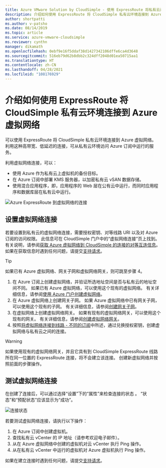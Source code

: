```yaml
---
title: Azure VMware Solution by CloudSimple - 使用 ExpressRoute 将私有云连接到 Azure 网络
description: 介绍如何使用 ExpressRoute 将 CloudSimple 私有云环境连接到 Azure 虚拟网络
author: shortpatti
ms.author: v-patsho
ms.date: 08/14/2019
ms.topic: article
ms.service: azure-vmware-cloudsimple
ms.reviewer: cynthn
manager: dikamath
ms.openlocfilehash: 0ebf9e16f5ddaf38d1427342106dffe6ca4d3648
ms.sourcegitcommit: 516eb79d62b8dbb2c324dff2048d01ea50715aa1
ms.translationtype: HT
ms.contentlocale: zh-CN
ms.lasthandoff: 04/28/2021
ms.locfileid: "108176929"
---
```

# <a name="connect-your-cloudsimple-private-cloud-environment-to-the-azure-virtual-network-using-expressroute"></a>介绍如何使用 ExpressRoute 将 CloudSimple 私有云环境连接到 Azure 虚拟网络

可以使用 ExpressRoute 将 CloudSimple 私有云环境连接到 Azure 虚拟网络。  利用这种高带宽、低延迟的连接，可从私有云环境访问 Azure 订阅中运行的服务。

利用虚拟网络连接，可以：

* 使用 Azure 作为私有云上虚拟机的备份目标。
* 在 Azure 订阅中部署 KMS 服务器，以加密私有云 vSAN 数据存储。
* 使用混合应用程序，即，应用程序的 Web 层在公有云中运行，而同时应用程序和数据库层在私有云中运行。

![Azure ExpressRoute 到虚拟网络的连接](media/cloudsimple-azure-network-connection.png)

## <a name="set-up-a-virtual-network-connection"></a>设置虚拟网络连接

若要设置到私有云的虚拟网络连接，需要授权密钥、对等线路 URI 以及对 Azure 订阅的访问权限。 此信息可在 CloudSimple 门户中的“虚拟网络连接”页上找到。 有关说明，请参阅[获取 Azure 虚拟网络到 CloudSimple 的连接的对等互连信息](virtual-network-connection.md)。 如果在获取信息时遇到任何问题，请提交<a href="https://portal.azure.com/#blade/Microsoft_Azure_Support/HelpAndSupportBlade/newsupportrequest" target="_blank">支持请求</a>。

> [!TIP]
> 如果已有 Azure 虚拟网络、网关子网和虚拟网络网关，则可跳至步骤 4。

1. 在 Azure 订阅上创建虚拟网络，并验证所选地址空间是否与私有云的地址空间不同。  如果已有 Azure 虚拟网络，可以使用这个现有的虚拟网络。  有关详细信息，请参阅[使用 Azure 门户创建虚拟网络](../virtual-network/quick-create-portal.md)。
2. 在 Azure 虚拟网络上创建网关子网。  如果 Azure 虚拟网络中已有网关子网，可以使用这个现有的子网。 有关详细信息，请参阅[创建网关子网](../expressroute/expressroute-howto-add-gateway-portal-resource-manager.md#create-the-gateway-subnet)。
3. 在虚拟网络上创建虚拟网络网关。  如果有现有的虚拟网络网关，可以使用这个现有的网关。 有关详细信息，请参阅[创建虚拟网络网关](../expressroute/expressroute-howto-add-gateway-portal-resource-manager.md#create-the-virtual-network-gateway)。
4. 按照[将虚拟网络连接到线路 - 不同的订阅](../expressroute/expressroute-howto-linkvnet-portal-resource-manager.md#connect-a-vnet-to-a-circuit---different-subscription)中所述，通过兑换授权密钥，创建虚拟网络与私有云之间的连接。

> [!WARNING]
> 如果使用现有的虚拟网络网关，并且它具有到 CloudSimple ExpressRoute 线路所在同一位置的 ExpressRoute 连接，将不会建立该连接。  创建新虚拟网络并按照前面的步骤操作。

## <a name="test-the-virtual-network-connection"></a>测试虚拟网络连接

在创建了连接后，可以通过选择“设置”下的“属性”来检查连接的状态 。  “状态”和“预配状态”应该显示为“成功”。

![连接状态](media/azure-expressroute-connection.png)

若要测试虚拟网络连接，请执行以下操作：

1. 在 Azure 订阅中创建虚拟机。
2. 查找私有云 vCenter 的 IP 地址（请参考欢迎电子邮件）。
3. 从在 Azure 虚拟网络中创建的虚拟机对云 vCenter 执行 Ping 操作。
4. 从在私有云 vCenter 中运行的虚拟机对 Azure 虚拟机执行 Ping 操作。

如果在建立连接时遇到任何问题，请提交<a href="https://portal.azure.com/#blade/Microsoft_Azure_Support/HelpAndSupportBlade/newsupportrequest" target="_blank">支持请求</a>。
